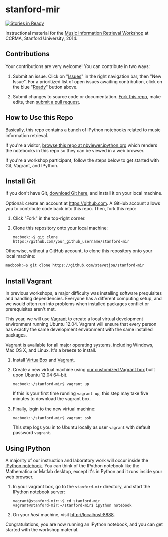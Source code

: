 stanford-mir
============

[![Stories in Ready](https://badge.waffle.io/stevetjoa/stanford-mir.png?label=ready&title=Ready)](https://waffle.io/stevetjoa/stanford-mir)

Instructional material for the [Music Information Retrieval Workshop](https://ccrma.stanford.edu/workshops/music-information-retrieval-mir) at CCRMA, Stanford University, 2014.

Contributions
-------------

Your contributions are very welcome! You can contribute in two ways:

1. Submit an issue. Click on "[Issues](https://github.com/stevetjoa/stanford-mir/issues)" in the right navigation bar, then "New Issue".  For a prioritized list of open issues awaiting contribution, click on the blue "[Ready](https://waffle.io/stevetjoa/stanford-mir)" button above.

2. Submit changes to source code or documentation. [Fork this repo](https://help.github.com/articles/fork-a-repo), make edits, then [submit a pull request](https://help.github.com/articles/using-pull-requests).


How to Use this Repo
--------------------

Basically, this repo contains a bunch of IPython notebooks related to music information retrieval.

If you're a visitor, [browse this repo at nbviewer.ipython.org](http://nbviewer.ipython.org/github/stevetjoa/stanford-mir) which renders the notebooks in this repo so they can be viewed in a web browser.

If you're a workshop participant, follow the steps below to get started with Git, Vagrant, and IPython.


Install Git
-----------

If you don't have Git, [download Git here](http://git-scm.com), and install it on your local machine.

Optional: create an account at <https://github.com>. A GitHub account allows you to contribute code back into this repo. Then, fork this repo: 

1.  Click "Fork" in the top-right corner.

2.  Clone this repository onto your local machine:

        macbook:~$ git clone https://github.com/your_github_username/stanford-mir

Otherwise, without a GitHub account, to clone this repository onto your local machine:

    macbook:~$ git clone https://github.com/stevetjoa/stanford-mir


Install Vagrant
---------------

In previous workshops, a major difficulty was installing software prequisites and handling dependencies. Everyone has a different computing setup, and we would often run into problems when installed packages conflict or prerequisites aren't met. 

This year, we will use [Vagrant](http://vagrantup.com) to create a local virtual development environment running Ubuntu 12.04. Vagrant will ensure that every person has exactly the same development environment with the same installed packages. 

Vagrant is available for all major operating systems, including Windows, Mac OS X, and Linux. It's a breeze to install.

1.  Install [VirtualBox](https://www.virtualbox.org) and [Vagrant](http://vagrantup.com).

2.  Create a new virtual machine using [our customized Vagrant box](https://vagrantcloud.com/stevetjoa/stanford-mir) built upon Ubuntu 12.04 64-bit.

        macbook:~/stanford-mir$ vagrant up

    If this is your first time running `vagrant up`, this step may take five minutes to download the vagrant box.

3.  Finally, login to the new virtual machine:

        macbook:~/stanford-mir$ vagrant ssh

    This step logs you in to Ubuntu locally as user `vagrant` with default password `vagrant`.


Using IPython
-------------

A majority of our instruction and laboratory work will occur inside the [IPython notebook](http://ipython.org/notebook.html). You can think of the IPython notebook like the Mathematica or Matlab desktop, except it's in Python and it runs inside your web browser.

1.  In your vagrant box, go to the `stanford-mir` directory, and start the IPython notebook server:

        vagrant@stanford-mir:~$ cd stanford-mir
        vagrant@stanford-mir:~/stanford-mir$ ipython notebook

2.  On your *host* machine, visit <http://localhost:8888>. 

Congratulations, you are now running an IPython notebook, and you can get started with the workshop material.
